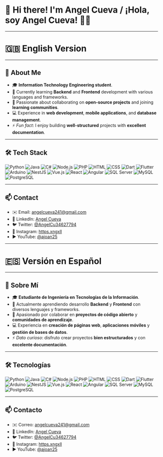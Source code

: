 # 👋 Hi there! I'm Angel Cueva / ¡Hola, soy Angel Cueva! 👨‍💻

---

# 🇬🇧 **English Version**

---

## 🚀 About Me

- 🎓 **Information Technology Engineering student**.
- 🌱 Currently learning **Backend** and **Frontend** development with various languages and frameworks.
- 🤝 Passionate about collaborating on **open-source projects** and joining **learning communities**.
- 💻 Experience in **web development**, **mobile applications**, and **database management**.
- ⚡ *Fun fact*: I enjoy building **well-structured** projects with **excellent documentation**.

---

## 🛠️ Tech Stack

![Python](https://img.shields.io/badge/Python-3776AB?style=for-the-badge&logo=python&logoColor=white)
![Java](https://img.shields.io/badge/Java-ED8B00?style=for-the-badge&logo=openjdk&logoColor=white)
![C#](https://img.shields.io/badge/C%23-239120?style=for-the-badge&logo=c-sharp&logoColor=white)
![Node.js](https://img.shields.io/badge/Node.js-339933?style=for-the-badge&logo=nodedotjs&logoColor=white)
![PHP](https://img.shields.io/badge/PHP-777BB4?style=for-the-badge&logo=php&logoColor=white)
![HTML](https://img.shields.io/badge/HTML5-E34F26?style=for-the-badge&logo=html5&logoColor=white)
![CSS](https://img.shields.io/badge/CSS3-1572B6?style=for-the-badge&logo=css3&logoColor=white)
![Dart](https://img.shields.io/badge/Dart-0175C2?style=for-the-badge&logo=dart&logoColor=white)
![Flutter](https://img.shields.io/badge/Flutter-02569B?style=for-the-badge&logo=flutter&logoColor=white)
![Arduino](https://img.shields.io/badge/Arduino-00979D?style=for-the-badge&logo=arduino&logoColor=white)
![NestJS](https://img.shields.io/badge/NestJS-E0234E?style=for-the-badge&logo=nestjs&logoColor=white)
![Vue.js](https://img.shields.io/badge/Vue.js-35495E?style=for-the-badge&logo=vue.js&logoColor=4FC08D)
![React](https://img.shields.io/badge/React-20232A?style=for-the-badge&logo=react&logoColor=61DAFB)
![Angular](https://img.shields.io/badge/Angular-DD0031?style=for-the-badge&logo=angular&logoColor=white)
![SQL Server](https://img.shields.io/badge/SQL%20Server-CC2927?style=for-the-badge&logo=microsoft-sql-server&logoColor=white)
![MySQL](https://img.shields.io/badge/MySQL-4479A1?style=for-the-badge&logo=mysql&logoColor=white)
![PostgreSQL](https://img.shields.io/badge/PostgreSQL-336791?style=for-the-badge&logo=postgresql&logoColor=white)

---

## 📫 Contact

- ✉️ Email: [angelcueva241@gmail.com](mailto:angelcueva241@gmail.com)
- 💼 LinkedIn: [Angel Cueva](https://www.linkedin.com/in/angelcueva/?trk=public-profile-join-page)
- 🐦 Twitter: [@AngelCu34627794](https://x.com/AngelCu34627794)
- 📸 Instagram: [https.xngxll](https://www.instagram.com/https.xngxll/)
- ▶️ YouTube: [@ajoan25](https://www.youtube.com/@ajoan25)

---

# 🇪🇸 **Versión en Español**

---

## 🚀 Sobre Mí

- 🎓 **Estudiante de Ingeniería en Tecnologías de la Información**.
- 🌱 Actualmente aprendiendo desarrollo **Backend** y **Frontend** con diversos lenguajes y frameworks.
- 🤝 Apasionado por colaborar en **proyectos de código abierto** y **comunidades de aprendizaje**.
- 💻 Experiencia en **creación de páginas web**, **aplicaciones móviles** y **gestión de bases de datos**.
- ⚡ *Dato curioso*: disfruto crear proyectos **bien estructurados** y con **excelente documentación**.

---

## 🛠️ Tecnologías

![Python](https://img.shields.io/badge/Python-3776AB?style=for-the-badge&logo=python&logoColor=white)
![Java](https://img.shields.io/badge/Java-ED8B00?style=for-the-badge&logo=openjdk&logoColor=white)
![C#](https://img.shields.io/badge/C%23-239120?style=for-the-badge&logo=c-sharp&logoColor=white)
![Node.js](https://img.shields.io/badge/Node.js-339933?style=for-the-badge&logo=nodedotjs&logoColor=white)
![PHP](https://img.shields.io/badge/PHP-777BB4?style=for-the-badge&logo=php&logoColor=white)
![HTML](https://img.shields.io/badge/HTML5-E34F26?style=for-the-badge&logo=html5&logoColor=white)
![CSS](https://img.shields.io/badge/CSS3-1572B6?style=for-the-badge&logo=css3&logoColor=white)
![Dart](https://img.shields.io/badge/Dart-0175C2?style=for-the-badge&logo=dart&logoColor=white)
![Flutter](https://img.shields.io/badge/Flutter-02569B?style=for-the-badge&logo=flutter&logoColor=white)
![Arduino](https://img.shields.io/badge/Arduino-00979D?style=for-the-badge&logo=arduino&logoColor=white)
![NestJS](https://img.shields.io/badge/NestJS-E0234E?style=for-the-badge&logo=nestjs&logoColor=white)
![Vue.js](https://img.shields.io/badge/Vue.js-35495E?style=for-the-badge&logo=vue.js&logoColor=4FC08D)
![React](https://img.shields.io/badge/React-20232A?style=for-the-badge&logo=react&logoColor=61DAFB)
![Angular](https://img.shields.io/badge/Angular-DD0031?style=for-the-badge&logo=angular&logoColor=white)
![SQL Server](https://img.shields.io/badge/SQL%20Server-CC2927?style=for-the-badge&logo=microsoft-sql-server&logoColor=white)
![MySQL](https://img.shields.io/badge/MySQL-4479A1?style=for-the-badge&logo=mysql&logoColor=white)
![PostgreSQL](https://img.shields.io/badge/PostgreSQL-336791?style=for-the-badge&logo=postgresql&logoColor=white)

---

## 📫 Contacto

- ✉️ Correo: [angelcueva241@gmail.com](mailto:angelcueva241@gmail.com)
- 💼 LinkedIn: [Angel Cueva](https://www.linkedin.com/in/angelcueva/?trk=public-profile-join-page)
- 🐦 Twitter: [@AngelCu34627794](https://x.com/AngelCu34627794)
- 📸 Instagram: [https.xngxll](https://www.instagram.com/https.xngxll/)
- ▶️ YouTube: [@ajoan25](https://www.youtube.com/@ajoan25)
